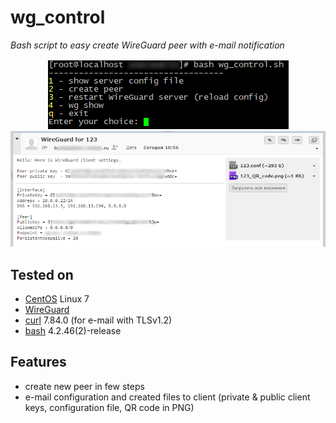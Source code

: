# wg_control
*Bash script to easy create WireGuard peer with e-mail notification*

<p align="center">
<img src="img/wg_control_01_1.png" alt="wg_control" />
<img src="img/wg_control_03_1.png" alt="wg_control" width="650" />
</p>

## Tested on
- [CentOS](https://www.centos.org/) Linux 7
- [WireGuard](https://www.wireguard.com/)
- [curl](https://curl.se/) 7.84.0 (for e-mail with TLSv1.2)
- [bash](https://www.gnu.org/software/bash/) 4.2.46(2)-release

## Features
- create new peer in few steps
- e-mail configuration and created files to client (private & public client keys, configuration file, QR code in PNG)